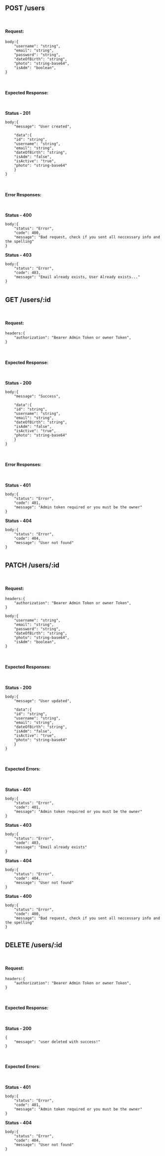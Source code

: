 ## POST /users

<br>

#### Request:

```
body:{
    "username": "string",
    "email": "string",
    "password": "string",
    "dateOfBirth": "string",
    "photo": "string-base64",
    "isAdm": "boolean",
}
```

<br>

#### Expected Response:

<br>

**Status - 201**

```
body:{
    "message": "User created",

    "data":{
    "id": "string",
    "username": "string",
    "email": "string",
    "dateOfBirth": "string",
    "isAdm": "false",
    "isActive": "true",
    "photo": "string-base64"
    }
}
```

<br>

#### Error Responses:

<br>

**Status - 400**

```
body:{
    "status": "Error",
    "code": 400,
    "message": "Bad request, check if you sent all neccessary info and the spelling"
}
```

**Status - 403**

```
body:{
    "status": "Error",
    "code": 403,
    "message": "Email already exists, User Already exists..."
}
```

#

## GET /users/:id

<br>

#### Request:

```
headers:{
    "authorization": "Bearer Admin Token or owner Token",
}
```

<br>

#### Expected Response:

<br>

**Status - 200**

```
body:{
    "message": "Success",

    "data":{
    "id": "string",
    "username": "string",
    "email": "string",
    "dateOfBirth": "string",
    "isAdm": "false",
    "isActive": "true",
    "photo": "string-base64"
    }
}
```

<br>

#### Error Responses:

<br>

**Status - 401**

```
body:{
    "status": "Error",
    "code": 401,
    "message": "Admin token required or you must be the owner"
}
```

**Status - 404**

```
body:{
    "status": "Error",
    "code": 404,
    "message": "User not found"
}
```

#

## PATCH /users/:id

<br>

#### Request:

```
headers:{
    "authorization": "Bearer Admin Token or owner Token",
}
```

```
body:{
    "username": "string",
    "email": "string",
    "password": "string",
    "dateOfBirth": "string",
    "photo": "string-base64",
    "isAdm": "boolean",
}
```

<br>

#### Expected Responses:

<br>

**Status - 200**

```
body:{
    "message": "User updated",

    "data":{
    "id": "string",
    "username": "string",
    "email": "string",
    "dateOfBirth": "string",
    "isAdm": "false",
    "isActive": "true",
    "photo": "string-base64"
    }
}
```

<br>

#### Expected Errors:

<br>

**Status - 401**

```
body:{
    "status": "Error",
    "code": 401,
    "message": "Admin token required or you must be the owner"
}
```

**Status - 403**

```
body:{
    "status": "Error",
    "code": 403,
    "message": "Email already exists"
}
```

**Status - 404**

```
body:{
    "status": "Error",
    "code": 404,
    "message": "User not found"
}
```

**Status - 400**

```
body:{
    "status": "Error",
    "code": 400,
    "message": "Bad request, check if you sent all neccessary info and the spelling"
}
```

#

## DELETE /users/:id

<br>

#### Request:

```
headers:{
    "authorization": "Bearer Admin Token or owner Token",
}
```

<br>

#### Expected Response:

<br>

**Status - 200**

```
{
    "message": "user deleted with success!"
}
```

<br>

#### Expected Errors:

<br>

**Status - 401**

```
body:{
    "status": "Error",
    "code": 401,
    "message": "Admin token required or you must be the owner"
}
```

**Status - 404**

```
body:{
    "status": "Error",
    "code": 404,
    "message": "User not found"
}
```
